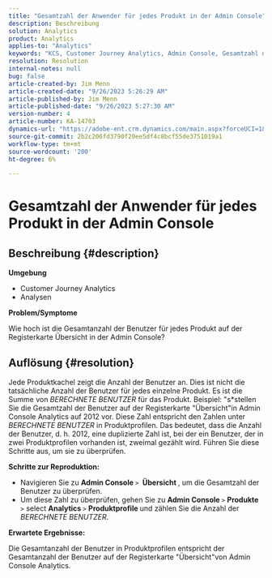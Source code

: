 ```yaml
---
title: "Gesamtzahl der Anwender für jedes Produkt in der Admin Console"
description: Beschreibung
solution: Analytics
product: Analytics
applies-to: "Analytics"
keywords: "KCS, Customer Journey Analytics, Admin Console, Gesamtzahl der Benutzer, Produkt, Adobe Analytics"
resolution: Resolution
internal-notes: null
bug: false
article-created-by: Jim Menn
article-created-date: "9/26/2023 5:26:29 AM"
article-published-by: Jim Menn
article-published-date: "9/26/2023 5:27:30 AM"
version-number: 4
article-number: KA-14703
dynamics-url: "https://adobe-ent.crm.dynamics.com/main.aspx?forceUCI=1&pagetype=entityrecord&etn=knowledgearticle&id=e8578c3b-2d5c-ee11-be6f-6045bd006268"
source-git-commit: 2b2c206fd3790f20ee5df4c8bcf55de3751019a1
workflow-type: tm+mt
source-wordcount: '200'
ht-degree: 6%

---
```


# Gesamtzahl der Anwender für jedes Produkt in der Admin Console

## Beschreibung {#description}


<b>Umgebung</b>

- Customer Journey Analytics
- Analysen




<b>Problem/Symptome</b>

Wie hoch ist die Gesamtanzahl der Benutzer für jedes Produkt auf der Registerkarte Übersicht in der Admin Console?




## Auflösung {#resolution}


Jede Produktkachel zeigt die Anzahl der Benutzer an. Dies ist nicht die tatsächliche Anzahl der Benutzer für jedes einzelne Produkt. Es ist die Summe von *BERECHNETE BENUTZER* für das Produkt. Beispiel: &quot;s*stellen Sie die Gesamtzahl der Benutzer auf der Registerkarte &quot;Übersicht&quot;in Admin Console Analytics auf 2012 vor. Diese Zahl entspricht den Zahlen unter *BERECHNETE BENUTZER* in Produktprofilen. Das bedeutet, dass die Anzahl der Benutzer, d. h. 2012, eine duplizierte Zahl ist, bei der ein Benutzer, der in zwei Produktprofilen vorhanden ist, zweimal gezählt wird. Führen Sie diese Schritte aus, um sie zu überprüfen.

<b>Schritte zur Reproduktion:</b>

- Navigieren Sie zu <b>Admin Console </b>`>` <b> Übersicht </b>, um die Gesamtzahl der Benutzer zu überprüfen.
- Um diese Zahl zu überprüfen, gehen Sie zu <b>Admin Console </b>`>`  <b>Produkte</b> `>`  select <b>Analytics </b>`>`  <b>Produktprofile </b>und zählen Sie die Anzahl der *BERECHNETE BENUTZER*.




<b>Erwartete Ergebnisse:</b>

Die Gesamtanzahl der Benutzer in Produktprofilen entspricht der Gesamtanzahl der Benutzer auf der Registerkarte &quot;Übersicht&quot;von Admin Console Analytics.
